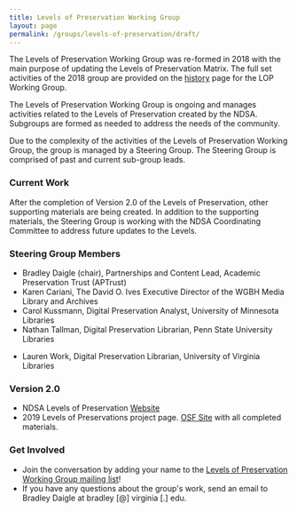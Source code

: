 ```yaml
---
title: Levels of Preservation Working Group
layout: page
permalink: /groups/levels-of-preservation/draft/
---
```

The Levels of Preservation Working Group was re-formed in 2018 with the main purpose of updating the Levels of Preservation Matrix. The full set activities of the 2018 group are provided on the [history](/groups/levels-of-preservation/history/) page for the LOP Working Group.

The Levels of Preservation Working Group is ongoing and manages activities related to the Levels of Preservation created by the NDSA.  Subgroups are formed as needed to address the needs of the community. 

Due to the complexity of the activities of the Levels of Preservation Working Group, the group is managed by a Steering Group.  The Steering Group is comprised of past and current sub-group leads.  

### Current Work
After the completion of Version 2.0 of the Levels of Preservation, other supporting materials are being created.  In addition to the supporting materials, the Steering Group is working with the NDSA Coordinating Committee to address future updates to the Levels.  


### Steering Group Members
* Bradley Daigle (chair), Partnerships and Content Lead, Academic Preservation Trust (APTrust)
* Karen Cariani, The David O. Ives Executive Director of the WGBH Media Library and Archives
* Carol Kussmann, Digital Preservation Analyst, University of Minnesota Libraries
* Nathan Tallman, Digital Preservation Librarian, Penn State University Libraries
- Lauren Work, Digital Preservation Librarian, University of Virginia Libraries


### Version 2.0 
- NDSA Levels of Preservation [Website](/publications/levels-of-digital-preservation/)
- 2019 Levels of Preservations project page.  [OSF Site](https://ndsa.org/activities/levels-of-digital-preservation/) with all completed materials.


### Get Involved
- Join the conversation by adding your name to the [Levels of Preservation Working Group mailing list](https://lists.clir.org/cgi-bin/wa?A0=NDSA-LEVELS)!  
- If you have any questions about the group's work, send an email to Bradley Daigle at bradley [@] virginia [.] edu. 



